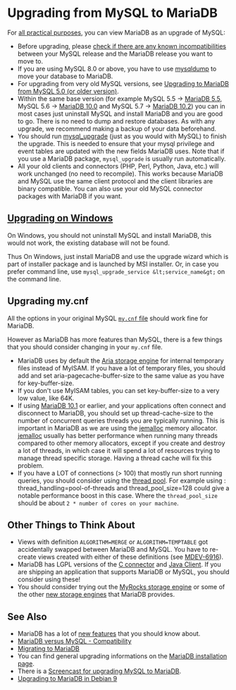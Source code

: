# Upgrading from MySQL to MariaDB

For [all practical purposes](/kb/en/mariadb-vs-mysql-compatibility/), you can view MariaDB as an upgrade of MySQL:

- Before upgrading, please [check if there are any known incompatibilities](/kb/en/mariadb-vs-mysql-compatibility/) between your MySQL release and the MariaDB release you want to move to.
- If you are using MySQL 8.0 or above, you have to use  [mysqldump](/clients-utilities/backup-restore-and-import-clients/mysqldump/) to move your database to MariaDB.
- For upgrading from very old MySQL versions, see [Upgrading to MariaDB from MySQL 5.0 (or older version)](/kb/en/upgrading-to-mariadb-from-mysql-50-or-older-version/).
- Within the same base version (for example MySQL 5.5 -&gt; [MariaDB 5.5](/kb/en/what-is-mariadb-55/), MySQL 5.6 -&gt; [MariaDB 10.0](/kb/en/what-is-mariadb-100/) and MySQL 5.7 -&gt; [MariaDB 10.2](/kb/en/what-is-mariadb-102/)) you can in most cases just uninstall MySQL and install MariaDB and you are good to go. There is no need to dump and restore databases. As with any upgrade, we recommend making a backup of your data beforehand.
- You should run [mysql_upgrade](/sql-statements-structure/sql-statements/table-statements/mysql_upgrade/) (just as you would with MySQL) to finish the upgrade. This is needed to ensure that your mysql privilege and event tables are updated with the new fields MariaDB uses. Note that if you use a MariaDB package, `mysql_upgrade` is usually run automatically.
- All your old clients and connectors (PHP, Perl, Python, Java, etc.) will work
  unchanged (no need to recompile). This works because MariaDB and MySQL use
  the same client protocol and the client libraries are binary compatible. You can also use your old MySQL connector packages with MariaDB if you want.

## [Upgrading on Windows](/mariadb-administration/getting-installing-and-upgrading-mariadb/upgrading/upgrading-mariadb-on-windows/)

On Windows, you should not uninstall MySQL and install MariaDB, this would not work, the existing database will not be found.

Thus On Windows, just install MariaDB and use the upgrade wizard which is part of installer package and is launched by MSI installer. Or, in case you prefer command line, use `mysql_upgrade_service &lt;service_name&gt;` on the command line.

## Upgrading my.cnf

All the options in your original MySQL [`my.cnf` file](/mariadb-administration/getting-installing-and-upgrading-mariadb/mysqld-configuration-files-and-groups/) should work fine for MariaDB.

However as MariaDB has more features than MySQL, there is a few things that you should consider changing in your `my.cnf` file.

- MariaDB uses by default the [Aria storage engine](/columns-storage-engines-and-plugins/storage-engines/aria/aria-storage-engine/) for internal temporary files instead of MyISAM. If you have a lot of temporary files, you should add and set <a undefined>aria-pagecache-buffer-size</a> to the same value as you have for <a undefined>key-buffer-size</a>.
- If you don't use MyISAM tables, you can set <a undefined>key-buffer-size</a> to a very low value, like 64K.
- If using [MariaDB 10.1](/kb/en/what-is-mariadb-101/) or earlier, and your applications often connect and disconnect to MariaDB, you should set up <a undefined>thread-cache-size</a> to the number of concurrent queries threads you are typically running. This is important in MariaDB as we are using the [jemalloc](http://www.canonware.com/jemalloc/) memory allocator.  [jemalloc](http://www.canonware.com/jemalloc/) usually has better performance when running many threads compared to other memory allocators, except if you create and destroy a lot of threads, in which case it will spend a lot of resources trying to manage thread specific storage.  Having a thread cache will fix this problem.
- If you have a LOT of connections (&gt; 100) that mostly run short running queries, you should consider using the [thread pool](/kb/en/threadpool-in-55/). For example using : <a undefined>thread_handling=pool-of-threads</a> and <a undefined>thread_pool_size=128</a> could give a notable performance boost in this case. Where the `thread_pool_size` should be about `2 * number of cores on your machine`.

## Other Things to Think About

- Views with definition `ALGORITHM=MERGE` or `ALGORITHM=TEMPTABLE` got accidentally swapped between MariaDB and MySQL. You have to re-create views created with either of these definitions (see [MDEV-6916](https://jira.mariadb.org/browse/MDEV-6916)).
- MariaDB has LGPL versions of the [C connector](/kb/en/client-library-for-c/) and [Java Client](/kb/en/mariadb-java-client/). If you are shipping an application that supports MariaDB or MySQL, you should consider using these!
- You should consider trying out the [MyRocks storage engine](/columns-storage-engines-and-plugins/storage-engines/myrocks/) or some of the other [new storage engines](/kb/en/mariadb-storage-engines/) that MariaDB provides.

## See Also

- MariaDB has a lot of [new features](/kb/en/mariadb-vs-mysql-features/) that you should know about.
- [MariaDB versus MySQL - Compatibility](/kb/en/mariadb-vs-mysql-compatibility/)
- [Migrating to MariaDB](/migrating-to-mariadb/)
- You can find general upgrading informations on the [MariaDB installation page](/mariadb-administration/getting-installing-and-upgrading-mariadb/).
- There is a [Screencast for upgrading MySQL to MariaDB](/mariadb-administration/getting-installing-and-upgrading-mariadb/upgrading/upgrading-mariadb-upgrading-from-mysql-to-mariadb/screencast-for-upgrading-mysql-to-mariadb/).
- [Upgrading to MariaDB in Debian 9](/mariadb-administration/getting-installing-and-upgrading-mariadb/upgrading/upgrading-mariadb-upgrading-from-mysql-to-mariadb/moving-from-mysql-to-mariadb-in-debian-9/)